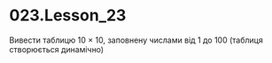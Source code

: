 # 023.Lesson_23

Вивести таблицю 10 × 10, заповнену числами від 1 до 100 (таблиця створюється динамічно)
